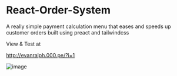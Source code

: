 # React-Order-System
A really simple payment calculation menu that eases and speeds up customer orders built using preact and tailwindcss

View & Test at 

http://evanralph.000.pe/?i=1

![image](https://github.com/user-attachments/assets/80e8018a-7809-4d9c-b45a-3bf87fdc6835)
